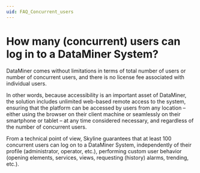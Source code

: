 ```yaml
---
uid: FAQ_Concurrent_users
---
```


# How many (concurrent) users can log in to a DataMiner System?

DataMiner comes without limitations in terms of total number of users or number of concurrent users, and there is no license fee associated with individual users.

In other words, because accessibility is an important asset of DataMiner, the solution includes unlimited web-based remote access to the system, ensuring that the platform can be accessed by users from any location – either using the browser on their client machine or seamlessly on their smartphone or tablet – at any time considered necessary, and regardless of the number of concurrent users.

From a technical point of view, Skyline guarantees that at least 100 concurrent users can log on to a DataMiner System, independently of their profile (administrator, operator, etc.), performing custom user behavior (opening elements, services, views, requesting (history) alarms, trending, etc.).
